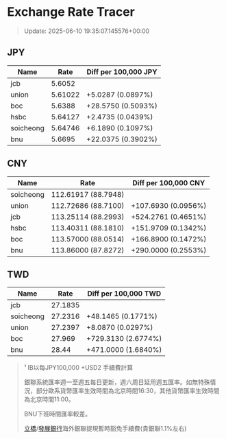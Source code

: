 # Exchange Rate Tracer

> Update: 2025-06-10 19:35:07.145576+00:00

## JPY

| Name      |    Rate | Diff per 100,000 JPY   |
|-----------|---------|------------------------|
| jcb       | 5.6052  |                        |
| union     | 5.61022 | +5.0287 (0.0897%)      |
| boc       | 5.6388  | +28.5750 (0.5093%)     |
| hsbc      | 5.64127 | +2.4735 (0.0439%)      |
| soicheong | 5.64746 | +6.1890 (0.1097%)      |
| bnu       | 5.6695  | +22.0375 (0.3902%)     |

## CNY

| Name      | Rate                | Diff per 100,000 CNY   |
|-----------|---------------------|------------------------|
| soicheong | 112.61917	(88.7948) |                        |
| union     | 112.72686	(88.7100) | +107.6930 (0.0956%)    |
| jcb       | 113.25114	(88.2993) | +524.2761 (0.4651%)    |
| hsbc      | 113.40311	(88.1810) | +151.9709 (0.1342%)    |
| boc       | 113.57000	(88.0514) | +166.8900 (0.1472%)    |
| bnu       | 113.86000	(87.8272) | +290.0000 (0.2553%)    |

## TWD

| Name      |    Rate | Diff per 100,000 TWD   |
|-----------|---------|------------------------|
| jcb       | 27.1835 |                        |
| soicheong | 27.2316 | +48.1465 (0.1771%)     |
| union     | 27.2397 | +8.0870 (0.0297%)      |
| boc       | 27.969  | +729.3130 (2.6774%)    |
| bnu       | 28.44   | +471.0000 (1.6840%)    |


> ¹ IB以每JPY100,000 +USD2 手續費計算
>
> 銀聯系統匯率週一至週五每日更新，週六周日延用週五匯率。如無特殊情況，部分歐系貨幣匯率生效時間為北京時間16:30，其他貨幣匯率生效時間為北京時間11:00。
>
> BNU下班時間匯率較差。
>
> [立橋](https://www.wlbank.com.mo/uploads/ueditor/file/20181211/1544536513900230.pdf)/[發展銀行](https://www.mdb.com.mo/Service_Charges_20230728.pdf)海外銀聯提現暫時豁免手續費(貴銀聯1.1%左右)

